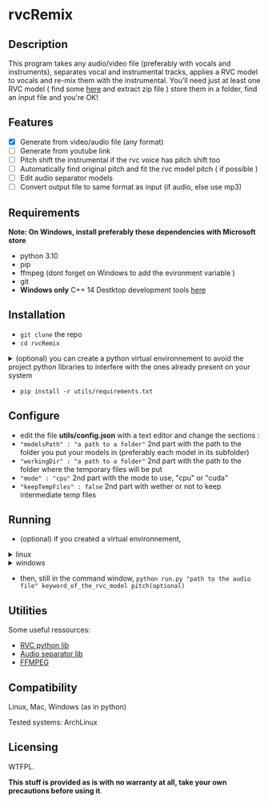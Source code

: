 # rvcRemix

## Description

This program takes any audio/video file (preferably with vocals and instruments), separates vocal and instrumental tracks, applies a RVC model to vocals and re-mix them with the instrumental.
You'll need just at least one RVC model ( find some [here](https://voice-models.com/) and extract zip file ) store them in a folder, find an input file and you're OK!

## Features

 - [x] Generate from video/audio file (any format)
 - [ ] Generate from youtube link
 - [ ] Pitch shift the instrumental if the rvc voice has pitch shift too
 - [ ] Automatically find original pitch and fit the rvc model pitch ( if possible )
 - [ ] Edit audio separator models
 - [ ] Convert output file to same format as input (if audio, else use mp3)

## Requirements

**Note: On Windows, install preferably these dependencies with Microsoft store**

 - python 3.10
 - pip
 - ffmpeg (dont forget on Windows to add the evironment variable )
 - git
 - **Windows only** C++ 14 Destktop development tools [here](https://visualstudio.microsoft.com/fr/visual-cpp-build-tools/)

## Installation
 - `git clone` the repo
 - `cd rvcRemix`
<details>
  <summary> (optional) you can create a python virtual environnement to avoid the project python libraries to interfere with the ones already present on your system </summary>

 - run `python -m venv venv`
 <details><summary> linux </summary>

 - then `source venv/bin/activate`

 </details>

 <details><summary> windows </summary>

 - if python has not yet the permission to run scripts, run in an **admin** powershell window : `Set-ExecutionPolicy -ExecutionPolicy RemoteSigned -Scope CurrentUser`

 - then `.\venv\Scripts\Activate.ps1` (if you're using powershell) or `venv\Scripts\activate` (if you're using cmd)

 </details>

 </details>
 
 - `pip install -r utils/requirements.txt`
 
## Configure

 - edit the file **utils/config.json** with a text editor and change the sections :
 - `"modelsPath" : "a path to a folder"` 2nd part with the path to the folder you put your models in (preferably each model in its subfolder)
 - `"workingDir" : "a path to a folder"` 2nd part with the path to the folder where the temporary files will be put
 - `"mode" : "cpu"` 2nd part with the mode to use, "cpu" or  "cuda"
 - `"keepTempFiles" : false` 2nd part with wether or not to keep intermediate  temp files

## Running

 - (optional) if you created a virtual environnement,

 <details><summary> linux </summary>

 - run command `source venv/bin/activate`

 </details>

 <details><summary> windows </summary>

 - run command `.\venv\Scripts\Activate.ps1` in a powershell

 </details>

 - then, still in the command window, `python run.py "path to the audio file" keyword_of_the_rvc_model pitch(optional)` 

## Utilities

Some useful ressources:

 - [RVC python lib](https://pypi.org/project/rvc-python/)
 - [Audio separator lib](https://pypi.org/project/audio-separator/)
 - [FFMPEG](https://ffmpeg.org/)
 
## Compatibility
Linux, Mac, Windows (as in python)

Tested systems:
ArchLinux

## Licensing
WTFPL.

**This stuff is provided as is with no warranty at all, take your own precautions before using it**.
 